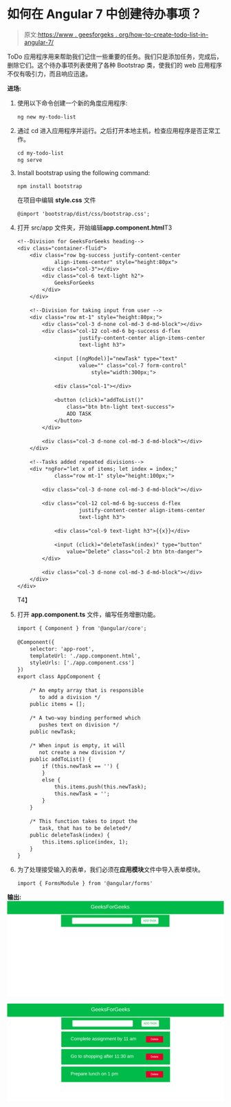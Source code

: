# 如何在 Angular 7 中创建待办事项？

> 原文:[https://www . geesforgeks . org/how-to-create-todo-list-in-angular-7/](https://www.geeksforgeeks.org/how-to-create-todo-list-in-angular-7/)

ToDo 应用程序用来帮助我们记住一些重要的任务。我们只是添加任务，完成后，删除它们。这个待办事项列表使用了各种 Bootstrap 类，使我们的 web 应用程序不仅有吸引力，而且响应迅速。

**进场:**

1.  使用以下命令创建一个新的角度应用程序:

    ```
    ng new my-todo-list
    ```

2.  通过 cd 进入应用程序并运行。之后打开本地主机，检查应用程序是否正常工作。

    ```
    cd my-todo-list
    ng serve
    ```

3.  Install bootstrap using the following command:

    ```
    npm install bootstrap
    ```

    在项目中编辑 **style.css** 文件

    ```
    @import 'bootstrap/dist/css/bootstrap.css';
    ```

4.  打开 src/app 文件夹，开始编辑**app.component.html**T3

    ```
    <!--Division for GeeksForGeeks heading-->
    <div class="container-fluid">
        <div class="row bg-success justify-content-center
                align-items-center" style="height:80px">
            <div class="col-3"></div>
            <div class="col-6 text-light h2">
                GeeksForGeeks
            </div>
        </div>

        <!--Division for taking input from user -->
        <div class="row mt-1" style="height:80px;">
            <div class="col-3 d-none col-md-3 d-md-block"></div>
            <div class="col-12 col-md-6 bg-success d-flex 
                        justify-content-center align-items-center 
                        text-light h3">

                <input [(ngModel)]="newTask" type="text" 
                        value="" class="col-7 form-control"
                            style="width:300px;">

                <div class="col-1"></div>

                <button (click)="addToList()" 
                    class="btn btn-light text-success">
                    ADD TASK
                </button>
            </div>

            <div class="col-3 d-none col-md-3 d-md-block"></div>
        </div>

        <!--Tasks added repeated divisions-->
        <div *ngFor="let x of items; let index = index;" 
                class="row mt-1" style="height:100px;">

            <div class="col-3 d-none col-md-3 d-md-block"></div>

            <div class="col-12 col-md-6 bg-success d-flex
                        justify-content-center align-items-center
                        text-light h3">

                <div class="col-9 text-light h3">{{x}}</div>

                <input (click)="deleteTask(index)" type="button"
                    value="Delete" class="col-2 btn btn-danger">
            </div>

            <div class="col-3 d-none col-md-3 d-md-block"></div>
        </div>
    </div>
    ```

    T4】
5.  打开 **app.component.ts** 文件，编写任务增删功能。

    ```
    import { Component } from '@angular/core';

    @Component({
        selector: 'app-root',
        templateUrl: './app.component.html',
        styleUrls: ['./app.component.css']
    })
    export class AppComponent {

        /* An empty array that is responsible
           to add a division */
        public items = [];

        /* A two-way binding performed which
           pushes text on division */
        public newTask;

        /* When input is empty, it will
           not create a new division */
        public addToList() {
            if (this.newTask == '') {
            }
            else {
                this.items.push(this.newTask);
                this.newTask = '';
            }
        }

        /* This function takes to input the
           task, that has to be deleted*/
        public deleteTask(index) {
            this.items.splice(index, 1);
        }
    }
    ```

6.  为了处理接受输入的表单，我们必须在**应用模块**文件中导入表单模块。

    ```
    import { FormsModule } from '@angular/forms'
    ```

**输出:**
![](img/fedacdc3ae1e9bc23137a7b35252b10b.png)

![](img/c760427c2ba2fe2be1c17a49779972ab.png)